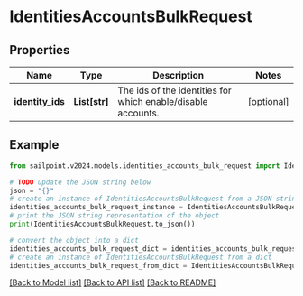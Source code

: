 # IdentitiesAccountsBulkRequest


## Properties

Name | Type | Description | Notes
------------ | ------------- | ------------- | -------------
**identity_ids** | **List[str]** | The ids of the identities for which enable/disable accounts. | [optional] 

## Example

```python
from sailpoint.v2024.models.identities_accounts_bulk_request import IdentitiesAccountsBulkRequest

# TODO update the JSON string below
json = "{}"
# create an instance of IdentitiesAccountsBulkRequest from a JSON string
identities_accounts_bulk_request_instance = IdentitiesAccountsBulkRequest.from_json(json)
# print the JSON string representation of the object
print(IdentitiesAccountsBulkRequest.to_json())

# convert the object into a dict
identities_accounts_bulk_request_dict = identities_accounts_bulk_request_instance.to_dict()
# create an instance of IdentitiesAccountsBulkRequest from a dict
identities_accounts_bulk_request_from_dict = IdentitiesAccountsBulkRequest.from_dict(identities_accounts_bulk_request_dict)
```
[[Back to Model list]](../README.md#documentation-for-models) [[Back to API list]](../README.md#documentation-for-api-endpoints) [[Back to README]](../README.md)


